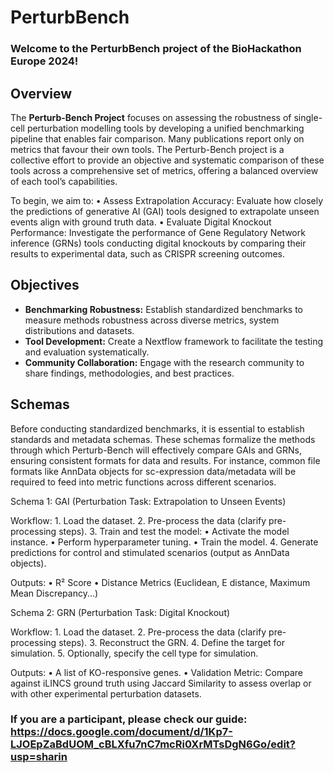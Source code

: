 # PerturbBench
### Welcome to the PerturbBench project of the BioHackathon Europe 2024!

## Overview
The **Perturb-Bench Project** focuses on assessing the robustness of single-cell perturbation modelling tools by developing a unified benchmarking pipeline that enables fair comparison. Many publications report only on metrics that favour their own tools. The Perturb-Bench project is a collective effort to provide an objective and systematic comparison of these tools across a comprehensive set of metrics, offering a balanced overview of each tool’s capabilities.

To begin, we aim to:
	•	Assess Extrapolation Accuracy: Evaluate how closely the predictions of generative AI (GAI) tools designed to extrapolate unseen events align with ground truth data.
	•	Evaluate Digital Knockout Performance: Investigate the performance of Gene Regulatory Network inference (GRNs) tools conducting digital knockouts by comparing their results to experimental data, such as CRISPR screening outcomes.

## Objectives

- **Benchmarking Robustness:** Establish standardized benchmarks to measure methods robustness across diverse metrics, system distributions and datasets.
- **Tool Development:** Create a Nextflow framework to facilitate the testing and evaluation systematically.
- **Community Collaboration:** Engage with the research community to share findings, methodologies, and best practices.

## Schemas

Before conducting standardized benchmarks, it is essential to establish standards and metadata schemas. These schemas formalize the methods through which Perturb-Bench will effectively compare GAIs and GRNs, ensuring consistent formats for data and results. For instance, common file formats like AnnData objects for sc-expression data/metadata will be required to feed into metric functions across different scenarios.

Schema 1: GAI (Perturbation Task: Extrapolation to Unseen Events)

Workflow:
	1.	Load the dataset.
	2.	Pre-process the data (clarify pre-processing steps).
	3.	Train and test the model:
	•	Activate the model instance.
	•	Perform hyperparameter tuning.
	•	Train the model.
	4.	Generate predictions for control and stimulated scenarios (output as AnnData objects).

Outputs:
	•	R² Score
	•	Distance Metrics (Euclidean, E distance, Maximum Mean Discrepancy...)

Schema 2: GRN (Perturbation Task: Digital Knockout)

Workflow:
	1.	Load the dataset.
	2.	Pre-process the data (clarify pre-processing steps).
	3.	Reconstruct the GRN.
	4.	Define the target for simulation.
	5.	Optionally, specify the cell type for simulation.

Outputs:
	•	A list of KO-responsive genes.
	•	Validation Metric: Compare against iLINCS ground truth using Jaccard Similarity to assess overlap or with other experimental perturbation datasets.

 ### If you are a participant, please check our guide: https://docs.google.com/document/d/1Kp7-LJOEpZaBdUOM_cBLXfu7nC7mcRi0XrMTsDgN6Go/edit?usp=sharin

